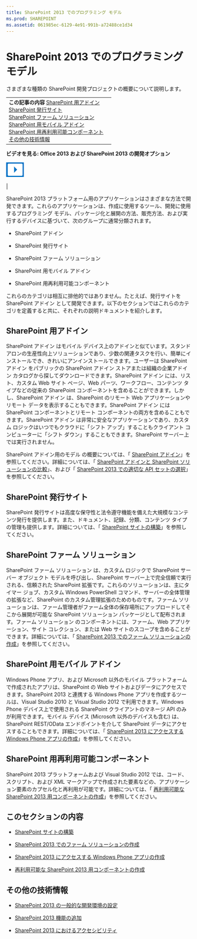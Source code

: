 ```yaml
---
title: SharePoint 2013 でのプログラミング モデル
ms.prod: SHAREPOINT
ms.assetid: 061985ec-6129-4e91-991b-a72488ce1d34
---
```




# SharePoint 2013 でのプログラミング モデル
さまざまな種類の SharePoint 開発プロジェクトの概要について説明します。
  
    
    


|||
|:-----|:-----|
|**この記事の内容**          [SharePoint 用アドイン](#Apps)<br/>           [SharePoint 発行サイト](#ECM)<br/>           [SharePoint ファーム ソリューション](#Solutions)<br/>           [SharePoint 用モバイル アドイン](#Mobile)<br/>           [SharePoint 用再利用可能コンポーネント](#Reuse)<br/>           [その他の技術情報](#SP15devinSP_addlresources)|
**ビデオを見る: Office 2013 および SharePoint 2013 の開発オプション**

  
    
    

  
    
    
![ビデオ](images/mod_icon_video.png)
  
    
    

  
    
    

  
    
    
|
   

SharePoint 2013 プラットフォーム用のアプリケーションはさまざまな方法で開発できます。これらのアプリケーションは、作成に使用するツール、開発に使用するプログラミング モデル、パッケージ化と展開の方法、販売方法、および実行するデバイスに基づいて、次のグループに通常分類されます。
  
    
    


- SharePoint アドイン
    
  
- SharePoint 発行サイト
    
  
- SharePoint ファーム ソリューション
    
  
- SharePoint 用モバイル アドイン
    
  
- SharePoint 用再利用可能コンポーネント
    
  
これらのカテゴリは相互に排他的ではありません。たとえば、発行サイトを SharePoint アドイン として開発できます。以下のセクションではこれらのカテゴリを定義すると共に、それぞれの説明ドキュメントを紹介します。
## SharePoint 用アドイン
<a name="Apps"> </a>

SharePoint アドイン はモバイル デバイス上のアドインと似ています。スタンドアロンの生産性向上ソリューションであり、少数の関連タスクを行い、簡単にインストールでき、きれいにアンインストールできます。ユーザーは SharePoint アドイン をパブリックの SharePoint アドイン ストアまたは組織の企業アドイン カタログから探してダウンロードできます。SharePoint アドイン には、リスト、カスタム Web サイト ページ、Web パーツ、ワークフロー、コンテンツ タイプなどの従来の SharePoint コンポーネントを含めることができます。しかし、SharePoint アドイン は、SharePoint のリモート Web アプリケーションやリモート データを表示することもできます。SharePoint アドイン には SharePoint コンポーネントとリモート コンポーネントの両方を含めることもできます。SharePoint アドイン は非常に安全なアプリケーションであり、カスタム ロジックはいつでもクラウドに「シフト アップ」することもクライアント コンピューターに「シフト ダウン」することもできます。SharePoint サーバー上では実行されません。
  
    
    
SharePoint アドイン用のモデル の概要については、「 [SharePoint アドイン](http://msdn.microsoft.com/library/cd1eda9e-8e54-4223-93a9-a6ea0d18df70%28Office.15%29.aspx)」を参照してください。詳細については、「 [SharePoint アドインと SharePoint ソリューションの比較](sharepoint-add-ins-compared-with-sharepoint-solutions.md)」、および「 [SharePoint 2013 での適切な API セットの選択](choose-the-right-api-set-in-sharepoint-2013.md)」を参照してください。
  
    
    

## SharePoint 発行サイト
<a name="ECM"> </a>

SharePoint 発行サイトは高度な保守性と法令遵守機能を備えた大規模なコンテンツ発行を提供します。また、ドキュメント、記録、分類、コンテンツ タイプの管理も提供します。詳細については、「 [SharePoint サイトの構築](build-sites-for-sharepoint.md)」を参照してください。
  
    
    

## SharePoint ファーム ソリューション
<a name="Solutions"> </a>

SharePoint ファーム ソリューション は、カスタム ロジックで SharePoint サーバー オブジェクト モデルを呼び出し、SharePoint サーバー上で完全信頼で実行される、信頼された SharePoint 拡張です。これらのソリューションは、主にタイマー ジョブ、カスタム Windows PowerShell コマンド、サーバーの全体管理の拡張など、SharePoint のカスタム管理拡張のためのものです。ファーム ソリューションは、ファーム管理者がファーム全体の保存場所にアップロードしてそこから展開が可能な SharePoint ソリューション パッケージとして配布されます。ファーム ソリューション のコンポーネントには、ファーム、Web アプリケーション、サイト コレクション、または Web サイトのスコープを含めることができます。詳細については、「 [SharePoint 2013 でのファーム ソリューションの作成](build-farm-solutions-in-sharepoint-2013.md)」を参照してください。
  
    
    

## SharePoint 用モバイル アドイン
<a name="Mobile"> </a>

Windows Phone アプリ、および Microsoft 以外のモバイル プラットフォームで作成されたアプリは、SharePoint の Web サイトおよびデータにアクセスできます。SharePoint 2013 と連携する Windows Phone アプリを作成するツールは、Visual Studio 2010 と Visual Studio 2012 で利用できます。Windows Phone デバイス上で使用される SharePoint クライアントのマネージ API のみが利用できます。モバイル デバイス (Microsoft 以外のデバイスも含む) は、SharePoint REST/OData エンドポイントを介して SharePoint データにアクセスすることもできます。詳細については、「 [SharePoint 2013 にアクセスする Windows Phone アプリの作成](build-windows-phone-apps-that-access-sharepoint-2013.md)」を参照してください。
  
    
    

## SharePoint 用再利用可能コンポーネント
<a name="Reuse"> </a>

SharePoint 2013 プラットフォームおよび Visual Studio 2012 では、コード、スクリプト、および XML マークアップで作成された要素などの、アプリケーション要素のカプセル化と再利用が可能です。詳細については、「 [再利用可能な SharePoint 2013 用コンポーネントの作成](build-reusable-components-for-sharepoint-2013.md)」を参照してください。
  
    
    

## このセクションの内容
<a name="Reuse"> </a>


-  [SharePoint サイトの構築](build-sites-for-sharepoint.md)
    
  
-  [SharePoint 2013 でのファーム ソリューションの作成](build-farm-solutions-in-sharepoint-2013.md)
    
  
-  [SharePoint 2013 にアクセスする Windows Phone アプリの作成](build-windows-phone-apps-that-access-sharepoint-2013.md)
    
  
-  [再利用可能な SharePoint 2013 用コンポーネントの作成](build-reusable-components-for-sharepoint-2013.md)
    
  

## その他の技術情報
<a name="SP15devinSP_addlresources"> </a>


-  [SharePoint 2013 の一般的な開発環境の設定](set-up-a-general-development-environment-for-sharepoint-2013.md)
    
  
-  [SharePoint 2013 機能の追加](add-sharepoint-2013-capabilities.md)
    
  
-  [SharePoint 2013 におけるアクセシビリティ](accessibility-in-sharepoint-2013.md)
    
  

